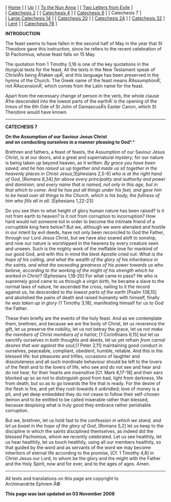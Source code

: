 \[ [Home](index.md) \] \[ [Up](theodore.md) \]
\[ [To the Nun Anna](Anna-ep.md) \]
\[ [Two Letters from Exile](exile-epp.md) \]
\[ [Catechesis 2](ths02.md) \] \[ [Catechesis 4](ths04.md) \]
\[ [Catechesis 6](ths06.md) \] \[ Catechesis 7 \]
\[ [Large Catechesis 14](ths14l.md) \] \[ [Catechesis 20](ths20.md) \]
\[ [Catechesis 24](ths24.md) \] \[ [Catechesis 32](ths32.md) \]
\[ [Lent](lent.md) \] \[ [Catechesis 78](Ths78.md) \]

**INTRODUCTION**

The feast seems to have fallen in the second half of May in the year
that St Theodore gave this instruction, since he refers to the recent
celebration of St Pachomius, whose feast falls on 15 May.

The quotation from 1 Timothy 3,16 is one of the key quotations in the
liturgical texts for the feast. All the texts in the New Testament speak
of ChristÂ’s being Â‘taken upÂ’, and this language has been preserved in
the hymns of the Church. The Greek name of the feast means
Â‘AssumptionÂ’, not Â‘AscensionÂ’, which comes from the Latin name for
the feast.

Apart from the necessary change of person in the verb, the whole clause
Â‘he descended into the lowest parts of the earthÂ’ is the opening of
the Irmos of the 6th Ode of St John of DamascusÂ’s Easter Canon, which
St Theodore would have known.

------------------------------------------------------------------------

**CATECHESIS 7**

**On the Assumption of our Saviour Jesus Christ\
and on conducting ourselves in a manner pleasing to God***.*

Brethren and fathers, a feast of feasts, the Assumption of our Saviour
Jesus Christ, is at our doors, and a great and supernatural mystery; for
our nature is being taken up beyond heaven, as it written: *By grace you
have been saved; and he has raised us up together and made us sit
together in the heavenly places in Christ Jesus,*\[Ephesians 2,5-6\]
*who is at the right hand of God*, \[Romans 8,34\] *far above every
principality and authority and power and dominion, and every name that
is named, not only in this age, but in that which to come. And he has
put all things under his feet, and gave him to be head over all things
to the Church, which is his body, the fullness of him who fills all in
all*. \[Ephesians 1,22-23\]

Do you see then to what height of glory human nature has been raised? Is
it not from earth to heaven? Is it not from corruption to incorruption?
How hard would not someone toil in order to become the intimate friend
of a corruptible king here below? But we, although we were alienated and
hostile in our intent by evil deeds, have not only been reconciled to
God the Father, through our Lord Jesus Christ, but we have also soared
aloft to sonship, and now our nature is worshipped in the heavens by
every creature seen and unseen. Such is the mighty work of the ineffable
love for mankind of our good God, and with this in mind the blest
Apostle cried out: *What is the hope of his calling, and what the wealth
of the glory of his inheritance in the saints, and what the exceeding
greatness of his power towards us who believe, according to the working
of the might of his strength which he worked in Christ?* {Ephesians
1,18-20\] For what came to pass? He who is supremely good came to us
through a virgin birth, he became a slave to the normal laws of nature,
he ascended the cross, nailing to it the record against us, he descended
*to the lowest parts of the earth* \[Psalm 138,15\] and abolished the
pains of death and raised humanity with himself, finally *he was taken
up in glory* {1 Timothy 3,18\], manifesting himself for us to God the
Father.

These then briefly are the events of the holy feast. And as we
contemplate them, brethren, and because we are the body of Christ, let
us reverence the gift, let us preserve the nobility, let us not betray
the grace, let us not *make the members of Christ members of a harlot*;
\[1 Corinthians 6,15\] but let us sanctify ourselves in both thoughts
and deeds, let us yet refrain *from carnal desires that war against the
soul*,\[1 Peter 2,11\] maintaining good conduct in ourselves, peaceable,
compliant, obedient, humble, reliable. And this is the blessed life: but
pleasures and trifles, occasions of laughter and dissoluteness and all
such inordinate behaviour should be left to the lovers of the flesh and
to the lovers of life, who see and do not see and hear and do not hear,
for their hearts are insensitive \[Cf. Mark 8,17-18\] and their ears
blocked up so as not to distinguish good from bad, light from darkness,
life from death, but so as to go towards the fire that is ready. For the
desire of the flesh is fire, and yet they rush towards it unbridled;
love of money is a pit, and yet deep embedded they do not cease to
follow their self-chosen demon and to be entitled to be called miserable
rather than blessed, because despising what is truly good they embrace
rather perishable corruption.

But we, brethren, let us hold fast to the confession *in which we stand,
and let us boast in the hope of the glory of God*, \[Romans 5,2\] let us
keep to the discipline in which the saints disciplined themselves, as
indeed did the blessed Pachomius, whom we recently celebrated. Let us
see healthily, let us hear healthily, let us touch healthily, using all
our members healthily, so that guided by the word and as servants of the
word we may become inheritors of eternal life according to the promise,
\[Cf. 1 Timothy 4,8\] in Christ Jesus our Lord, to whom be the glory and
the might with the Father and the Holy Spirit, now and for ever, and to
the ages of ages. Amen.

------------------------------------------------------------------------

All texts and translations on this page are copyright to\
Archimandrite Ephrem Â©

**This page was last updated on 03 November 2008**
